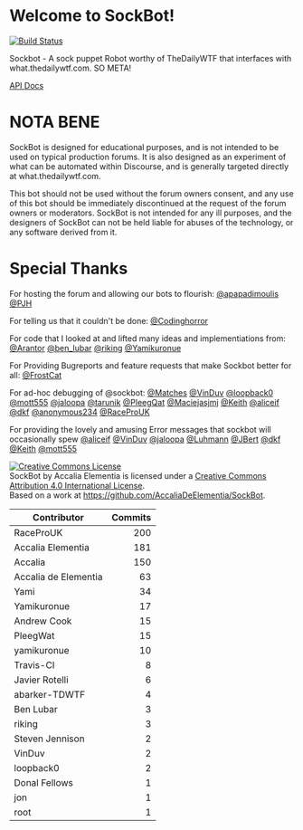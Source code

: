 # Welcome to SockBot!

[![Build Status](https://travis-ci.org/SockDrawer/SockBot.svg)](https://travis-ci.org/SockDrawer/SockBot)

Sockbot - A sock puppet Robot worthy of TheDailyWTF that interfaces with what.thedailywtf.com. SO META!

[API Docs](docs/index.html)


NOTA BENE
=========

SockBot is designed for educational purposes, and is not intended to be used on typical production forums. It is also designed as an experiment of what can be automated within Discourse, and is generally targeted directly at what.thedailywtf.com.

This bot should not be used without the forum owners consent, and any use of this bot should be immediately discontinued at the request of the forum owners or moderators. SockBot is not intended for any ill purposes, and the designers of SockBot can not be held liable for abuses of the technology, or any software derived from it.

Special Thanks
==============
For hosting the forum and allowing our bots to flourish:
[@apapadimoulis](http://what.thedailywtf.com/users/apapadimoulis)
[@PJH](http://what.thedailywtf.com/users/PJH)

For telling us that it couldn't be done:
[@Codinghorror](http://what.thedailywtf.com/users/Codinghorror)

For code that I looked at and lifted many ideas and implementiations from:
[@Arantor](http://what.thedailywtf.com/users/Arantor)
[@ben_lubar](http://what.thedailywtf.com/users/ben_lubar)
[@riking](http://what.thedailywtf.com/users/riking)
[@Yamikuronue](http://what.thedailywtf.com/users/Yamikuronue)

For Providing Bugreports and feature requests that make Sockbot better for all:
[@FrostCat](http://what.thedailywtf.com/users/FrostCat)

For ad-hoc debugging of @sockbot:
[@Matches](http://what.thedailywtf.com/users/Matches)
[@VinDuv](http://what.thedailywtf.com/users/VinDuv)
[@loopback0](http://what.thedailywtf.com/users/loopback0)
[@mott555](http://what.thedailywtf.com/users/mott555)
[@jaloopa](http://what.thedailywtf.com/users/jaloopa)
[@tarunik](http://what.thedailywtf.com/users/tarunik)
[@PleegQat](http://what.thedailywtf.com/users/PleegWat)
[@Maciejasjmj](http://what.thedailywtf.com/users/Maciejasjmj)
[@Keith](http://what.thedailywtf.com/users/Keith)
[@aliceif](http://what.thedailywtf.com/users/aliceif)
[@dkf](http://what.thedailywtf.com/users/dkf)
[@anonymous234](http://what.thedailywtf.com/users/anonymous234)
[@RaceProUK](http://what.thedailywtf.com/users/RaceProUK)

For providing the lovely and amusing Error messages that sockbot will occasionally spew
[@aliceif](http://what.thedailywtf.com/users/aliceif)
[@VinDuv](http://what.thedailywtf.com/users/VinDuv)
[@jaloopa](http://what.thedailywtf.com/users/jaloopa)
[@Luhmann](http://what.thedailywtf.com/users/Luhmann)
[@JBert](http://what.thedailywtf.com/users/JBert)
[@dkf](http://what.thedailywtf.com/users/dkf)
[@Keith](http://what.thedailywtf.com/users/Keith)
[@mott555](http://what.thedailywtf.com/users/mott555)


<a rel="license" href="http://creativecommons.org/licenses/by/4.0/"><img alt="Creative Commons License" style="border-width:0" src="https://i.creativecommons.org/l/by/4.0/88x31.png" /></a><br /><span xmlns:dct="http://purl.org/dc/terms/" property="dct:title">SockBot</span> by <span xmlns:cc="http://creativecommons.org/ns#" property="cc:attributionName">Accalia Elementia</span> is licensed under a <a rel="license" href="http://creativecommons.org/licenses/by/4.0/">Creative Commons Attribution 4.0 International License</a>.<br />Based on a work at <a xmlns:dct="http://purl.org/dc/terms/" href="https://github.com/AccaliaDeElementia/SockBot" rel="dct:source">https://github.com/AccaliaDeElementia/SockBot</a>.

| Contributor | Commits |
|---|---:|
| RaceProUK | 200 |
| Accalia Elementia | 181 |
| Accalia | 150 |
| Accalia de Elementia | 63 |
| Yami | 34 |
| Yamikuronue | 17 |
| Andrew Cook | 15 |
| PleegWat | 15 |
| yamikuronue | 10 |
| Travis-CI | 8 |
| Javier Rotelli | 6 |
| abarker-TDWTF | 4 |
| Ben Lubar | 3 |
| riking | 3 |
| Steven Jennison | 2 |
| VinDuv | 2 |
| loopback0 | 2 |
| Donal Fellows | 1 |
| jon | 1 |
| root | 1 |